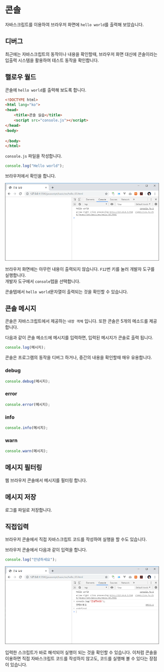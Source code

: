 # 콘솔
자바스크립트를 이용하여 브라우저 화면에 `hello world`를 출력해 보았습니다.  

## 디버그
최근에는 자바스크립트의 동작이나 내용을 확인할때, 브라우저 화면 대신에 콘솔이라는 입출력 시스템을 활용하여 테스트 동작을 확인합니다.


## 핼로우 월드
콘솔에 `hello world`를 출력해 보도록 합니다.

```html
<!DOCTYPE html>
<html lang="ko">
<head>
    <title>콘솔 실습</title>
    <script src="console.js"></script>
</head>
<body>
    
</body>
</html>
```

`console.js` 파일을 작성합니다.

```javascript
console.log("Hello world");
```

브라우저에서 확인을 합니다.

![콘솔](./img/console_01.png)

브라우저 화면에는 아무런 내용이 출력되지 않습니다. `F12`번 키를 눌러 개발자 도구를 실행합니다.  
개발자 도구에서 `console`텝을 선택합니다.

콘솔텝에서 `hello world`문자열이 출력되는 것을 확인할 수 있습니다.



## 콘솔 메시지
콘솔은 자바스크립트에서 제공하는 `내장 객체` 입니다. 또한 콘솔은 5개의 메소드를 제공합니다.

다음과 같이 콘솔 메소드에 메시지를 입력하면, 입력된 메시지가 콘솔로 출력 됩니다.
```javascript
console.log(메시지);
```

콘솔은 프로그램의 동작을 디버그 하거나, 중간의 내용을 확인할때 매우 유용합니다.

### debug
```javascript
console.debug(메시지);
```

### error
```javascript
console.error(메시지);
```

### info
```javascript
console.info(메시지);
```

### warn
```javascript
console.warn(메시지);
```

## 메시지 필터링
웹 브라우저 콘솔에서 메시지를 필터링 합니다.

## 메시지 저장
로그를 파일로 저장합니다.

## 직접입력
브라우저 콘솔에서 직접 자바스크립트 코드를 작성하여 실행을 할 수도 있습니다.

브라우저 콘솔에서 다음과 같이 입력을 합니다.

```javascript
console.log("안녕하세요");
```

![콘솔02](./img/console_02.png)

입력한 스크립트가 바로 해석되어 실행이 되는 것을 확인할 수 있습니다.
이처럼 콘솔을 이용하면 직접 자바스크립트 코드를 작성하지 않고도, 코드를 실행해 볼 수 있다는 장점이 있습니다.

